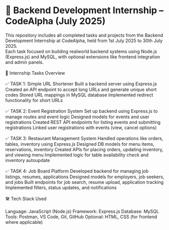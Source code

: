 # 🚀 Backend Development Internship – CodeAlpha (July 2025)
This repository includes all completed tasks and projects from the Backend Development Internship at CodeAlpha, held from 1st July 2025 to 30th July 2025.
<br>
Each task focused on building realworld backend systems using Node.js (Express.js) and MySQL, with optional extensions like frontend integration and admin panels.
<br><br>
📌 Internship Tasks Overview
<br><br>
✅ TASK 1: Simple URL Shortener
Built a backend server using Express.js
Created an API endpoint to accept long URLs and generate unique short codes
Stored URL mappings in MySQL database
Implemented redirect functionality for short URLs
<br><br>
✅ TASK 2: Event Registration System
Set up backend using Express.js to manage routes and event logic
Designed models for events and user registrations
Created REST API endpoints for listing events and submitting registrations
Linked user registrations with events (view, cancel options)
<br><br>
✅ TASK 3: Restaurant Management System
Handled operations like orders, tables, inventory using Express.js
Designed DB models for menu items, reservations, inventory
Created APIs for placing orders, updating inventory, and viewing menu
Implemented logic for table availability check and inventory autoupdate
<br><br>
✅ TASK 4: Job Board Platform
Developed backend for managing job listings, resumes, applications
Designed models for employers, job seekers, and jobs
Built endpoints for job search, resume upload, application tracking
Implemented filters, status updates, and notifications
<br><br>
🛠️ Tech Stack Used
<br><br>
Language: JavaScript (Node.js)
Framework: Express.js
Database: MySQL
Tools: Postman, VS Code, Git, GitHub
Optional: HTML, CSS (for frontend where applicable)
